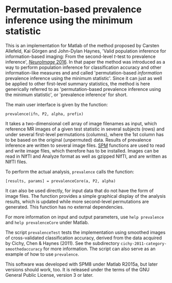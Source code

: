 # Permutation-based prevalence inference using the minimum statistic

This is an implementation for Matlab of the method proposed by Carsten
Allefeld, Kai Görgen and John-Dylan Haynes, 'Valid population inference
for information-based imaging: From the second-level *t*-test to
prevalence inference', [*NeuroImage*
2016](http://dx.doi.org/10.1016/j.neuroimage.2016.07.040). In that paper
the method was introduced as a way to perform population inference for
classification accuracy and other information-like measures and and
called 'permutation-based *information* prevalence inference using the
minimum statistic'. Since it can just as well be applied to other
first-level summary statistics, the method is here generically referred
to as 'permutation-based prevalence inference using the minimum
statistic', or 'prevalence inference' for short.

The main user interface is given by the function:

    prevalence(ifn, P2, alpha, prefix)

It takes a two-dimensional cell array of image filenames as input, which
reference MR images of a given test statistic in several subjects (rows)
and under several first-level permutations (columns), where the 1st
column has to be based on the original (unpermuted) data. Results of
prevalence inference are written to several image files.
[SPM](http://www.fil.ion.ucl.ac.uk/spm/) functions are used to read and
write image files, which therefore has to be installed. Images can be
read in NIfTI and Analyze format as well as gzipped NIfTI, and are
written as NIfTI files.

To perform the actual analysis, `prevalence` calls the function:

    [results, params] = prevalenceCore(a, P2, alpha)

It can also be used directly, for input data that do not have the form
of image files. The function provides a simple graphical display of the
analysis results, which is updated while more second-level permutations
are generated. This function has no external dependencies.

For more information on input and output parameters, use
`help prevalence` and `help prevalenceCore` under Matlab.

The script `prevalenceTest` tests the implementation using smoothed
images of cross-validated classification accuracy, derived from the data
acquired by Cichy, Chen & Haynes (2011). See the subdirectory
`cichy-2011-category-smoothedaccuracy` for more information. The script
can also serve as an example of how to use `prevalence`.

This software was developed with SPM8 under Matlab R2015a, but later
versions should work, too. It is released under the terms of the GNU
General Public License, version 3 or later.

